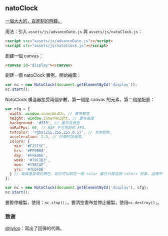 natoClock
---

[一個大大的，百進制的時鐘。](http://lab.nat.moe/natoClock/)

用法：引入 `assets/js/advanceDate.js` 與 `assets/js/natoClock.js`：

```html
<script src="assets/js/advanceDate.js"></script>
<script src="assets/js/natoClock.js"></script>
```

創建一個 canvas：

```html
<canvas id="display"></canvas>
```

創建一個 natoClock 實例，開始繪圖：

```javascript
var nc = new NatoClock(document.getElementById('display'));
nc.start();
```

NatoClock 構造器接受兩個參數，第一個是 canvas 的元素，第二個是配置：

```javascript
var cfg = {
  width: window.innerWidth, // 畫布寬度
  height: window.innerHeight, // 畫布高度
  background: '#333', // 畫布背景色
  noRafFps: 60, // RAF 不可用時的 FPS。
  txtcolor: 'rgba(255,255,255,0.5)', // 文本顏色。
  acceleration: 2.3, // 回彈的加速度。
  colors: {
    min: '#F25F5C',
    hrs: '#FF9B66',
    day: '#FFE066',
    week: '#70C1B3',
    mon: '#158CAF',
    yrs: '#7C6FDE'
  } // 每條進度條的顏色。妳亦可以制定一個 color 屬性代替這個 colors 對象，這樣所有的條進度都會是一個顏色。
};

var nc = new NatoClock(document.getElementById('display'), cfg);
nc.start();

```

要暫停繪製，使用：`nc.stop();`，要清空畫布並停止繪製，使用`nc.destroy();`。

### 致谢

[@ljyloo](https://github.com/ljyloo)：寫出了回彈的代碼。
